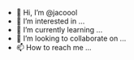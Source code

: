 - 👋 Hi, I’m @jacoool
- 👀 I’m interested in ...
- 🌱 I’m currently learning ...
- 💞️ I’m looking to collaborate on ...
- 📫 How to reach me ...

<!---
jacoool/jacoool is a ✨ special ✨ repository because its `README.md` (this file) appears on your GitHub profile.
You can click the Preview link to take a look at your changes.
--->
